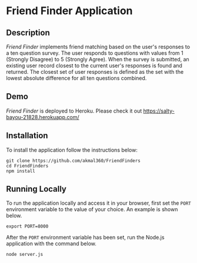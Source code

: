 # Friend Finder Application

## Description

*Friend Finder* implements friend matching based on the user's responses to a ten question survey. The user responds to questions with values from 1 (Strongly Disagree) to 5 (Strongly Agree). When the survey is submitted, an existing user record closest to the current user's responses is found and returned. The closest set of user responses is defined as the set with the lowest absolute difference for all ten questions combined.

## Demo
	
*Friend Finder* is deployed to Heroku. Please check it out 
https://salty-bayou-21828.herokuapp.com/



## Installation

To install the application follow the instructions below:

	git clone https://github.com/akmal360/FriendFinders
	cd FriendFinders
	npm install
	
## Running Locally

To run the application locally and access it in your browser, first set the `PORT` environment variable to the value of your choice. An example is shown below.

	export PORT=8000
	
After the `PORT` environment variable has been set, run the Node.js application with the command below.

	node server.js
	
